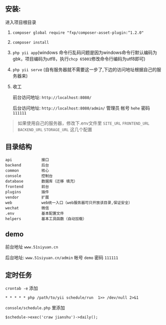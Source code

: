 ## 安装:

进入项目根目录

1. `composer global require "fxp/composer-asset-plugin:^1.2.0"`

2. `composer install` 

3. `php yii app`(windows 命令行乱码问题是因为windows命令行默认编码为gbk，项目编码为utf8，执行`chcp 65001`修改命令行编码为utf8即可)

4. `php yii serve` (自有服务器就不需要这一步了,下边的访问地址根据自己的服务器来)

5. 收工

    前台访问地址: `http://localhost:8080/`

    后台访问地址: `http://localhost:8080/admin/` 管理员 帐号 `hehe` 密码 `111111`
    
> 如果使用自己的服务器，修改下.env文件里 `SITE_URL` `FRONTEND_URL` `BACKEND_URL` `STORAGE_URL` 这几个配置

## 目录结构

```
api             接口
backend         后台
common          核心
console         控制台
database        数据库（迁移 填充）
frontend        前台
plugins         插件
vendor          扩展
web             web统一入口（web服务器可只开放该目录,保证安全）
wechat          微信
.env            基本配置文件
helpers         基本工具函数（自动加载）
```

## demo

前台地址 `www.51siyuan.cn`

后台地址: `www.51siyuan.cn/admin`  帐号 `demo` 密码 `111111`

## 定时任务

`crontab -e` 添加

`* * * * * php /path/to/yii schedule/run  1>> /dev/null 2>&1`

`console/schedule.php` 里添加

`$schedule->exec('craw jianshu')->daily();`


